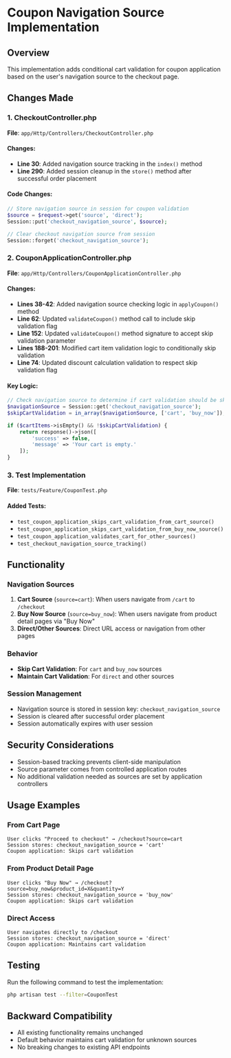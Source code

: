 # Coupon Navigation Source Implementation

## Overview
This implementation adds conditional cart validation for coupon application based on the user's navigation source to the checkout page.

## Changes Made

### 1. CheckoutController.php
**File**: `app/Http/Controllers/CheckoutController.php`

#### Changes:
- **Line 30**: Added navigation source tracking in the `index()` method
- **Line 290**: Added session cleanup in the `store()` method after successful order placement

#### Code Changes:
```php
// Store navigation source in session for coupon validation
$source = $request->get('source', 'direct');
Session::put('checkout_navigation_source', $source);
```

```php
// Clear checkout navigation source from session
Session::forget('checkout_navigation_source');
```

### 2. CouponApplicationController.php
**File**: `app/Http/Controllers/CouponApplicationController.php`

#### Changes:
- **Lines 38-42**: Added navigation source checking logic in `applyCoupon()` method
- **Line 62**: Updated `validateCoupon()` method call to include skip validation flag
- **Line 152**: Updated `validateCoupon()` method signature to accept skip validation parameter
- **Lines 188-201**: Modified cart item validation logic to conditionally skip validation
- **Line 74**: Updated discount calculation validation to respect skip validation flag

#### Key Logic:
```php
// Check navigation source to determine if cart validation should be skipped
$navigationSource = Session::get('checkout_navigation_source');
$skipCartValidation = in_array($navigationSource, ['cart', 'buy_now']);

if ($cartItems->isEmpty() && !$skipCartValidation) {
    return response()->json([
        'success' => false,
        'message' => 'Your cart is empty.'
    ]);
}
```

### 3. Test Implementation
**File**: `tests/Feature/CouponTest.php`

#### Added Tests:
- `test_coupon_application_skips_cart_validation_from_cart_source()`
- `test_coupon_application_skips_cart_validation_from_buy_now_source()`
- `test_coupon_application_validates_cart_for_other_sources()`
- `test_checkout_navigation_source_tracking()`

## Functionality

### Navigation Sources
1. **Cart Source** (`source=cart`): When users navigate from `/cart` to `/checkout`
2. **Buy Now Source** (`source=buy_now`): When users navigate from product detail pages via "Buy Now"
3. **Direct/Other Sources**: Direct URL access or navigation from other pages

### Behavior
- **Skip Cart Validation**: For `cart` and `buy_now` sources
- **Maintain Cart Validation**: For `direct` and other sources

### Session Management
- Navigation source is stored in session key: `checkout_navigation_source`
- Session is cleared after successful order placement
- Session automatically expires with user session

## Security Considerations
- Session-based tracking prevents client-side manipulation
- Source parameter comes from controlled application routes
- No additional validation needed as sources are set by application controllers

## Usage Examples

### From Cart Page
```
User clicks "Proceed to checkout" → /checkout?source=cart
Session stores: checkout_navigation_source = 'cart'
Coupon application: Skips cart validation
```

### From Product Detail Page
```
User clicks "Buy Now" → /checkout?source=buy_now&product_id=X&quantity=Y
Session stores: checkout_navigation_source = 'buy_now'
Coupon application: Skips cart validation
```

### Direct Access
```
User navigates directly to /checkout
Session stores: checkout_navigation_source = 'direct'
Coupon application: Maintains cart validation
```

## Testing
Run the following command to test the implementation:
```bash
php artisan test --filter=CouponTest
```

## Backward Compatibility
- All existing functionality remains unchanged
- Default behavior maintains cart validation for unknown sources
- No breaking changes to existing API endpoints
